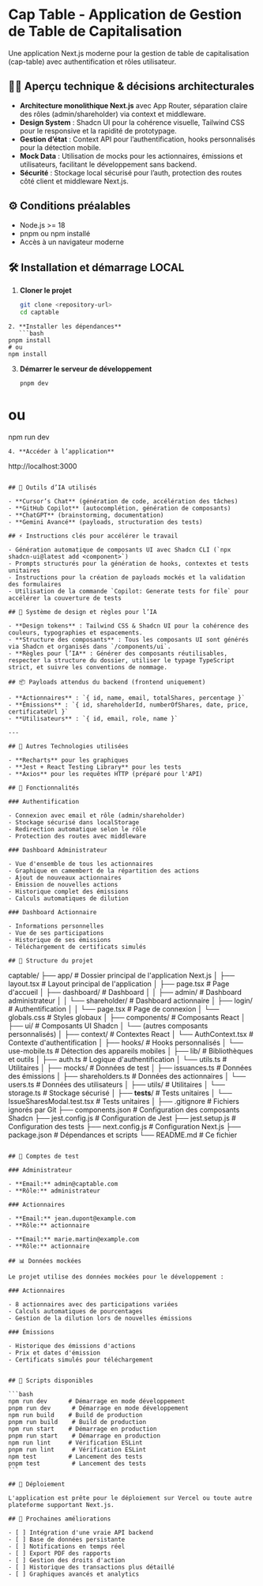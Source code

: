 # Cap Table - Application de Gestion de Table de Capitalisation

Une application Next.js moderne pour la gestion de table de capitalisation (cap-table) avec authentification et rôles utilisateur.

## 🧑‍💻 Aperçu technique & décisions architecturales

- **Architecture monolithique Next.js** avec App Router, séparation claire des rôles (admin/shareholder) via context et middleware.
- **Design System** : Shadcn UI pour la cohérence visuelle, Tailwind CSS pour le responsive et la rapidité de prototypage.
- **Gestion d’état** : Context API pour l’authentification, hooks personnalisés pour la détection mobile.
- **Mock Data** : Utilisation de mocks pour les actionnaires, émissions et utilisateurs, facilitant le développement sans backend.
- **Sécurité** : Stockage local sécurisé pour l’auth, protection des routes côté client et middleware Next.js.

## ⚙️ Conditions préalables

- Node.js >= 18
- pnpm ou npm installé
- Accès à un navigateur moderne

## 🛠️ Installation et démarrage LOCAL

1. **Cloner le projet**
   ```bash
   git clone <repository-url>
   cd captable
   ```

````
2. **Installer les dépendances**
   ```bash
pnpm install
# ou
npm install
````

3. **Démarrer le serveur de développement**
   ```bash
   pnpm dev
   ```

# ou

npm run dev

```
4. **Accéder à l’application**
```

http://localhost:3000

```

## 🤖 Outils d’IA utilisés

- **Cursor’s Chat** (génération de code, accélération des tâches)
- **GitHub Copilot** (autocomplétion, génération de composants)
- **ChatGPT** (brainstorming, documentation)
- **Gemini Avancé** (payloads, structuration des tests)

## ⚡ Instructions clés pour accélérer le travail

- Génération automatique de composants UI avec Shadcn CLI (`npx shadcn-ui@latest add <component>`)
- Prompts structurés pour la génération de hooks, contextes et tests unitaires
- Instructions pour la création de payloads mockés et la validation des formulaires
- Utilisation de la commande `Copilot: Generate tests for file` pour accélérer la couverture de tests

## 🎨 Système de design et règles pour l’IA

- **Design tokens** : Tailwind CSS & Shadcn UI pour la cohérence des couleurs, typographies et espacements.
- **Structure des composants** : Tous les composants UI sont générés via Shadcn et organisés dans `/components/ui`.
- **Règles pour l’IA** : Générer des composants réutilisables, respecter la structure du dossier, utiliser le typage TypeScript strict, et suivre les conventions de nommage.

## 📦 Payloads attendus du backend (frontend uniquement)

- **Actionnaires** : `{ id, name, email, totalShares, percentage }`
- **Émissions** : `{ id, shareholderId, numberOfShares, date, price, certificateUrl }`
- **Utilisateurs** : `{ id, email, role, name }`

---

## 🚀 Autres Technologies utilisées

- **Recharts** pour les graphiques
- **Jest + React Testing Library** pour les tests
- **Axios** pour les requêtes HTTP (préparé pour l'API)

## 👥 Fonctionnalités

### Authentification

- Connexion avec email et rôle (admin/shareholder)
- Stockage sécurisé dans localStorage
- Redirection automatique selon le rôle
- Protection des routes avec middleware

### Dashboard Administrateur

- Vue d'ensemble de tous les actionnaires
- Graphique en camembert de la répartition des actions
- Ajout de nouveaux actionnaires
- Émission de nouvelles actions
- Historique complet des émissions
- Calculs automatiques de dilution

### Dashboard Actionnaire

- Informations personnelles
- Vue de ses participations
- Historique de ses émissions
- Téléchargement de certificats simulés

## 📁 Structure du projet

```

captable/
├── app/ # Dossier principal de l'application Next.js
│ ├── layout.tsx # Layout principal de l'application
│ ├── page.tsx # Page d'accueil
│ ├── dashboard/ # Dashboard
│ │ ├── admin/ # Dashboard administrateur
│ │ └── shareholder/ # Dashboard actionnaire
│ ├── login/ # Authentification
│ │ └── page.tsx # Page de connexion
│ └── globals.css # Styles globaux
│
├── components/ # Composants React
│ ├── ui/ # Composants UI Shadcn
│ └── (autres composants personnalisés)
│
├── context/ # Contextes React
│ └── AuthContext.tsx # Contexte d'authentification
│
├── hooks/ # Hooks personnalisés
│ └── use-mobile.ts # Détection des appareils mobiles
│
├── lib/ # Bibliothèques et outils
│ ├── auth.ts # Logique d'authentification
│ └── utils.ts # Utilitaires
│
├── mocks/ # Données de test
│ ├── issuances.ts # Données des émissions
│ ├── shareholders.ts # Données des actionnaires
│ └── users.ts # Données des utilisateurs
│
├── utils/ # Utilitaires
│ └── storage.ts # Stockage sécurisé
│
├── **tests**/ # Tests unitaires
│ └── IssueSharesModal.test.tsx # Tests unitaires
│
├── .gitignore # Fichiers ignorés par Git
├── components.json # Configuration des composants Shadcn
├── jest.config.js # Configuration de Jest
├── jest.setup.js # Configuration des tests
├── next.config.js # Configuration Next.js
├── package.json # Dépendances et scripts
└── README.md # Ce fichier

````

## 🔐 Comptes de test

### Administrateur

- **Email:** admin@captable.com
- **Rôle:** administrateur

### Actionnaires

- **Email:** jean.dupont@example.com
- **Rôle:** actionnaire

- **Email:** marie.martin@example.com
- **Rôle:** actionnaire

## 📊 Données mockées

Le projet utilise des données mockées pour le développement :

### Actionnaires

- 8 actionnaires avec des participations variées
- Calculs automatiques de pourcentages
- Gestion de la dilution lors de nouvelles émissions

### Émissions

- Historique des émissions d'actions
- Prix et dates d'émission
- Certificats simulés pour téléchargement


## 🔧 Scripts disponibles

```bash
npm run dev      # Démarrage en mode développement
pnpm run dev      # Démarrage en mode développement
npm run build    # Build de production
pnpm run build    # Build de production
npm run start    # Démarrage en production
pnpm run start    # Démarrage en production
npm run lint     # Vérification ESLint
pnpm run lint     # Vérification ESLint
npm test         # Lancement des tests
pnpm test         # Lancement des tests
```

## 🚀 Déploiement

L'application est prête pour le déploiement sur Vercel ou toute autre plateforme supportant Next.js.

## 📝 Prochaines améliorations

- [ ] Intégration d'une vraie API backend
- [ ] Base de données persistante
- [ ] Notifications en temps réel
- [ ] Export PDF des rapports
- [ ] Gestion des droits d'action
- [ ] Historique des transactions plus détaillé
- [ ] Graphiques avancés et analytics

````
